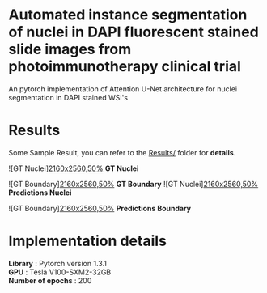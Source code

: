 # Automated instance segmentation of nuclei in DAPI fluorescent stained slide images from photoimmunotherapy clinical trial
An pytorch implementation of Attention U-Net architecture for nuclei segmentation in DAPI stained WSI's

# Results
Some Sample Result, you can refer to the [Results/](Results/) folder for **details**.

  ![GT Nuclei][2160x2560,50%](Results/GT_R026_nuclei.jpg)
  **GT Nuclei**

  ![GT Boundary][2160x2560,50%](Results/GT_R026_bound.jpg)
   **GT Boundary**
   ![GT Nuclei][2160x2560,50%](Results/nuclei_R026.jpg)
  **Predictions Nuclei**

  ![GT Boundary][2160x2560,50%](Results/bound_R026.jpg)
   **Predictions Boundary**

# Implementation details

**Library** : Pytorch version 1.3.1<br/>
**GPU** : Tesla V100-SXM2-32GB<br/>
**Number of epochs** : 200<br/>

 